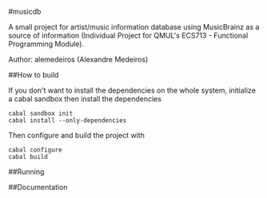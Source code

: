 #musicdb

A small project for artist/music information database using MusicBrainz as a
source of information (Individual Project for QMUL's ECS713 - Functional
Programming Module).

Author: alemedeiros (Alexandre Medeiros)

##How to build

If you don't want to install the dependencies on the whole system, initialize a
cabal sandbox then install the dependencies

    cabal sandbox init
    cabal install --only-dependencies

Then configure and build the project with

    cabal configure
    cabal build

##Running

##Documentation
